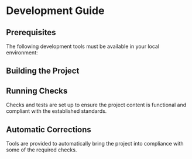 <!-- Source: https://github.com/arduino/tooling-project-assets/blob/main/documentation-templates/contributor-guide/other/development.md -->

# Development Guide

## Prerequisites

The following development tools must be available in your local environment:

<!-- TODO: add all other tools which are not installed automatically (e.g., Go, Node.js, Python, Poetry) -->

## Building the Project

<!-- TODO: add instructions for building -->

## Running Checks

Checks and tests are set up to ensure the project content is functional and compliant with the established standards.

<!-- TODO: add instructions for running checks -->

## Automatic Corrections

Tools are provided to automatically bring the project into compliance with some of the required checks.

<!-- TODO: add instructions for running fix operations -->
